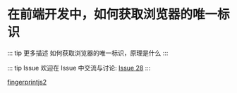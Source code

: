 # 在前端开发中，如何获取浏览器的唯一标识

::: tip 更多描述 
 如何获取浏览器的唯一标识，原理是什么 
:::

::: tip Issue 
 欢迎在 Issue 中交流与讨论: [Issue 28](https://github.com/shfshanyue/Daily-Question/issues/28) 
:::

[fingerprintjs2](https://github.com/Valve/fingerprintjs2)
